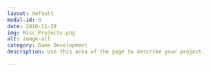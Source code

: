 ```yaml
---
layout: default
modal-id: 3
date: 2016-11-28
img: Misc_Projects.png
alt: image-alt
category: Game Development
description: Use this area of the page to describe your project.

---
```

